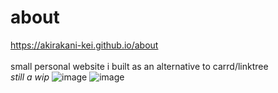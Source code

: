 # about
https://akirakani-kei.github.io/about <br> <br>
small personal website i built as an alternative to carrd/linktree <br>
*still a wip*
![image](https://github.com/user-attachments/assets/c6e79266-8e01-4df9-9658-a454c82dee82)
![image](https://github.com/user-attachments/assets/bc50b667-6f1b-45b9-90bf-28475351631e)
